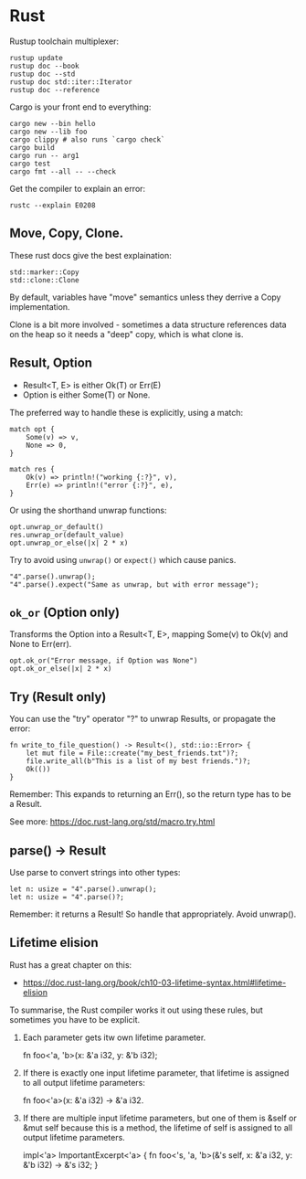 # Rust
Rustup toolchain multiplexer:

    rustup update
    rustup doc --book
    rustup doc --std
    rustup doc std::iter::Iterator
    rustup doc --reference

Cargo is your front end to everything:

    cargo new --bin hello
    cargo new --lib foo
    cargo clippy # also runs `cargo check`
    cargo build
    cargo run -- arg1
    cargo test
    cargo fmt --all -- --check

Get the compiler to explain an error:

    rustc --explain E0208

## Move, Copy, Clone.
These rust docs give the best explaination:

    std::marker::Copy
    std::clone::Clone

By default, variables have "move" semantics unless they derrive a Copy
implementation.

Clone is a bit more involved - sometimes a data structure references data on
the heap so it needs a "deep" copy, which is what clone is.

## Result, Option
- Result<T, E> is either Ok(T) or Err(E)
- Option<T> is either Some(T) or None.

The preferred way to handle these is explicitly, using a match:

    match opt {
        Some(v) => v,
        None => 0,
    }

    match res {
        Ok(v) => println!("working {:?}", v),
        Err(e) => println!("error {:?}", e),
    }

Or using the shorthand unwrap functions:

    opt.unwrap_or_default()
    res.unwrap_or(default_value)
    opt.unwrap_or_else(|x| 2 * x)

Try to avoid using `unwrap()` or `expect()` which cause panics.

    "4".parse().unwrap();
    "4".parse().expect("Same as unwrap, but with error message");

## `ok_or` (Option only)
Transforms the Option<T> into a Result<T, E>, mapping Some(v) to Ok(v) and None
to Err(err).

    opt.ok_or("Error message, if Option was None")
    opt.ok_or_else(|x| 2 * x)

## Try (Result only)
You can use the "try" operator "?" to unwrap Results, or propagate the error:

    fn write_to_file_question() -> Result<(), std::io::Error> {
        let mut file = File::create("my_best_friends.txt")?;
        file.write_all(b"This is a list of my best friends.")?;
        Ok(())
    }

Remember: This expands to returning an Err(), so the return type has to be a
Result.

See more: https://doc.rust-lang.org/std/macro.try.html

## parse() -> Result
Use parse to convert strings into other types:

    let n: usize = "4".parse().unwrap();
    let n: usize = "4".parse()?;

Remember: it returns a Result! So handle that appropriately. Avoid unwrap().

## Lifetime elision
Rust has a great chapter on this:
- https://doc.rust-lang.org/book/ch10-03-lifetime-syntax.html#lifetime-elision

To summarise, the Rust compiler works it out using these rules, but sometimes
you have to be explicit.

1. Each parameter gets itw own lifetime parameter.

    fn foo<'a, 'b>(x: &'a i32, y: &'b i32);

2. If there is exactly one input lifetime parameter, that lifetime is assigned
   to all output lifetime parameters:

    fn foo<'a>(x: &'a i32) -> &'a i32.

3. If there are multiple input lifetime parameters, but one of them is &self or
   &mut self because this is a method, the lifetime of self is assigned to all
   output lifetime parameters.

    impl<'a> ImportantExcerpt<'a> {
        fn foo<'s, 'a, 'b>(&'s self, x: &'a i32, y: &'b i32) -> &'s i32;
    }
